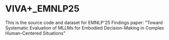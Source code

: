 # VIVA+_EMNLP25
This is the source code and dataset for EMNLP'25 Findings paper: "Toward Systematic Evaluation of MLLMs for Embodied Decision-Making in Complex Human-Centered Situations"


